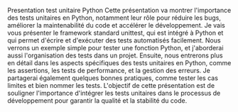 Presentation test unitaire Python
Cette présentation va montrer l'importance des tests unitaires en Python, notamment leur rôle pour réduire les bugs, améliorer la maintenabilité du code et accélérer le développement. Je vais vous présenter le framework standard unittest, qui est intégré à Python et qui permet d'écrire et d'exécuter des tests automatisés facilement. Nous verrons un exemple simple pour tester une fonction Python, et j'aborderai aussi l'organisation des tests dans un projet. Ensuite, nous entrerons plus en détail dans les aspects spécifiques des tests unitaires en Python, comme les assertions, les tests de performance, et la gestion des erreurs. Je partagerai également quelques bonnes pratiques, comme tester les cas limites et bien nommer les tests. L'objectif de cette présentation est de souligner l'importance d'intégrer les tests unitaires dans le processus de développement pour garantir la qualité et la stabilité du code.
